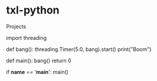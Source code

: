 # txl-python
Projects

import threading

def bang():
    threading.Timer(5.0, bang).start()
    print("Boom")

def main():
    bang()
    return 0

if __name__ == '__main__':
	main()
